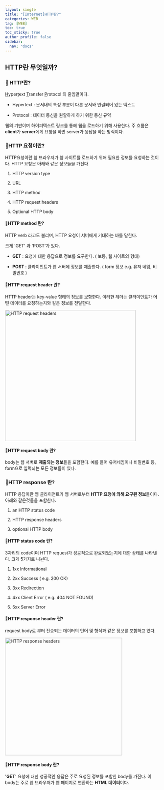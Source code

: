 ```yaml
---
layout: single
title: "[Internet]HTTP란?"
categories: WEB
tag: [WEB]
toc: true
toc_sticky: true
author_profile: false
sidebar:
  nav: "docs"
---
```


## HTTP란 무엇일까?

### :pushpin: HTTP란?

<u>H</u>yper<u>t</u>ext <u>T</u>ransfer <u>P</u>rotocol 의 줄임말이다.

- Hypertext : 문서내의 특정 부분이 다른 문서와 연결되어 있는 텍스트

- Protocol : 데이터 통신을 원할하게 하기 위한 통신 규약

웹의 기반이며 하이퍼텍스트 링크를 통해 웹을 로드하기 위해 사용한다. 주 흐름은 **client**가 **server**에게 요청을 하면 server가 응답을 하는 방식이다.

### :pushpin:HTTP 요청이란?

HTTP요청이란 웹 브라우저가 웹 사이트를 로드하기 위해 필요한 정보를 요청하는 것이다. HTTP 요청은 아래와 같은 정보들을 가진다

1. HTTP version type

2. URL

3. HTTP method

4. HTTP request headers

5. Optional HTTP body

#### :round_pushpin:HTTP method 란?

HTTP verb 라고도 불리며, HTTP 요청이 서버에게 기대하는 바를 말한다.

크게 'GET' 과 'POST'가 있다.

- **GET** : 요청에 대한 응답으로 정보를 요구한다. ( 보통, 웹 사이트의 형태)

- **POST** : 클라이언트가 웹 서버에 정보를 제출한다. ( form 정보 e.g. 유저 네임, 비밀번호 )

#### :round_pushpin:HTTP request header 란?

HTTP header는 key-value 형태의 정보를 보함한다. 이러한 헤더는 클라이언트가 어떤 데이터를 요청하는지와 같은 정보를 전달한다.

<img title="" src="https://www.cloudflare.com/img/learning/ddos/glossary/hypertext-transfer-protocol-http/http-request-headers.png" alt="HTTP request headers" data-align="center" width="426">

#### :round_pushpin:HTTP request body 란?

body는 웹 서버로 **제출되는 정보**들을 포함한다. 예를 들어 유저네임이나 비밀번호 등, form으로 입력되는 모든 정보들이 있다.

### :pushpin:HTTP response 란?

HTTP 응답이란 웹 클라이언트가 웹 서버로부터 **HTTP 요청에 의해 요구된 정보**들이다. 아래와 같은것들을 포함한다.

1. an HTTP status code

2. HTTP response headers

3. optional HTTP body

#### :round_pushpin:HTTP status code 란?

3자리의 code이며 HTTP request가 성공적으로 완료되었는지에 대한 상태를 나타낸다. 크게 5가지로 나뉜다.

1. 1xx Informational

2. 2xx Success ( e.g. 200 OK)

3. 3xx Redirection

4. 4xx Client Error ( e.g. 404 NOT FOUND)

5. 5xx Server Error

#### :round_pushpin:HTTP response header 란?

request body로 부터 전송되는 데이터의 언어 및 형식과 같은 정보를 포함하고 있다.

<img title="" src="https://www.cloudflare.com/img/learning/ddos/glossary/hypertext-transfer-protocol-http/http-response-headers.png" alt="HTTP response headers" data-align="center" width="382">

#### :round_pushpin:HTTP response body 란?

'**GET**' 요청에 대한 성공적인 응답은 주로 요청된 정보를 포함한 body를 가진다. 이 body는 주로 웹 브라우저가 웹 페이지로 변환하는 **HTML 데이터**이다.
